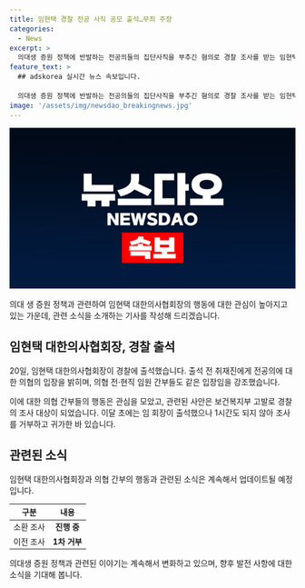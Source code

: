 ```yaml
---
title: 임현택 경찰 전공 사직 공모 출석…무죄 주장
categories:
  - News
excerpt: >
  의대생 증원 정책에 반발하는 전공의들의 집단사직을 부추긴 혐의로 경찰 조사를 받는 임현택 대한의사협회 회장이 출석했습니다. 임 회장은 "전공의가 특별한 죄가 없다는 건 의사뿐만 아니라 전 국민이 아는 내용"이라며 의협 간부도 동일한 입장이라고 밝혔습니다. 고발 받고 있는 의협 간부는 조사를 거부하고 귀가한 사실이 있습니다.
feature_text: >
  ## adskorea 실시간 뉴스 속보입니다.

  의대생 증원 정책에 반발하는 전공의들의 집단사직을 부추긴 혐의로 경찰 조사를 받는 임현택 대한의사협회 회장이 출석했습니다. 임 회장은 "전공의가 특별한 죄가 없다는 건 의사뿐만 아니라 전 국민이 아는 내용"이라며 의협 간부도 동일한 입장이라고 밝혔습니다. 고발 받고 있는 의협 간부는 조사를 거부하고 귀가한 사실이 있습니다.
image: '/assets/img/newsdao_breakingnews.jpg'
---
```


<p><img src="/assets/img/newsdao_breakingnews.jpg" alt="adskorea 속보" /></p>

<p>의대 생 증원 정책과 관련하여 임현택 대한의사협회장의 행동에 대한 관심이 높아지고 있는 가운데, 관련 소식을 소개하는 기사를 작성해 드리겠습니다.</p>

<h2 data-ke-size="size26">임현택 대한의사협회장, 경찰 출석</h2>

<p>20일, 임현택 대한의사협회장이 경찰에 출석했습니다. 출석 전 취재진에게 전공의에 대한 의협의 입장을 밝히며, 의협 전·현직 임원 간부들도 같은 입장임을 강조했습니다.</p>

<p data-ke-size="size16">이에 대한 의협 간부들의 행동은 관심을 모았고, 관련된 사안은 보건복지부 고발로 경찰의 조사 대상이 되었습니다. 이달 초에는 임 회장이 출석했으나 1시간도 되지 않아 조사를 거부하고 귀가한 바 있습니다.</p>

<h2 data-ke-size="size26">관련된 소식</h2>

<p>임현택 대한의사협회장과 의협 간부의 행동과 관련된 소식은 계속해서 업데이트될 예정입니다.</p>

<table>
  <thead>
    <tr>
      <th>구분</th>
      <th>내용</th>
    </tr>
  </thead>
  <tbody>
    <tr>
      <td>소환 조사</td>
      <td style="text-align: center; height: 17px;"><b>진행 중</b></td>
    </tr>
    <tr>
      <td>이전 조사</td>
      <td style="text-align: center; height: 17px;"><b>1차 거부</b></td>
    </tr>
  </tbody>
</table>

<p>의대생 증원 정책과 관련된 이야기는 계속해서 변화하고 있으며, 향후 발전 사항에 대한 소식을 기대해 봅니다.</p>

